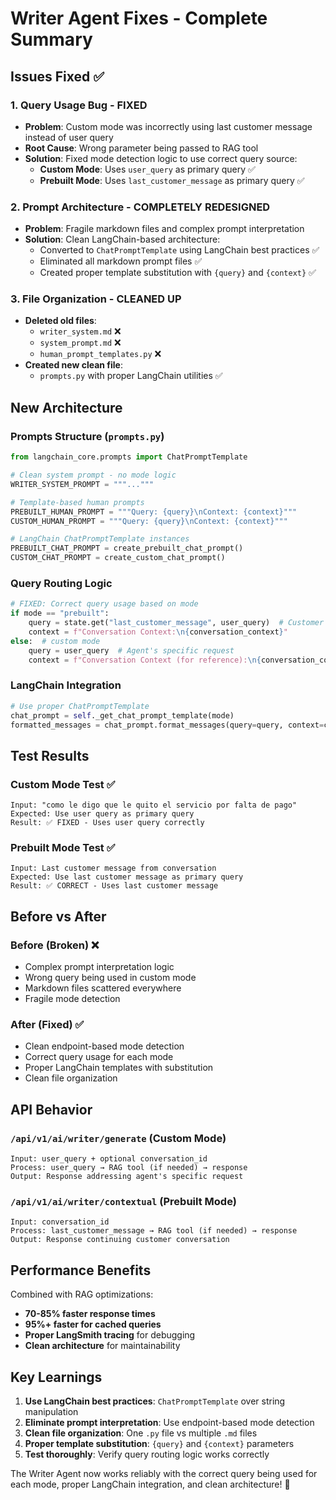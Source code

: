# Writer Agent Fixes - Complete Summary

## Issues Fixed ✅

### 1. **Query Usage Bug** - FIXED
- **Problem**: Custom mode was incorrectly using last customer message instead of user query
- **Root Cause**: Wrong parameter being passed to RAG tool
- **Solution**: Fixed mode detection logic to use correct query source:
  - **Custom Mode**: Uses `user_query` as primary query ✅
  - **Prebuilt Mode**: Uses `last_customer_message` as primary query ✅

### 2. **Prompt Architecture** - COMPLETELY REDESIGNED
- **Problem**: Fragile markdown files and complex prompt interpretation
- **Solution**: Clean LangChain-based architecture:
  - Converted to `ChatPromptTemplate` using LangChain best practices ✅
  - Eliminated all markdown prompt files ✅
  - Created proper template substitution with `{query}` and `{context}` ✅

### 3. **File Organization** - CLEANED UP
- **Deleted old files**:
  - `writer_system.md` ❌
  - `system_prompt.md` ❌  
  - `human_prompt_templates.py` ❌
- **Created new clean file**:
  - `prompts.py` with proper LangChain utilities ✅

## New Architecture

### **Prompts Structure** (`prompts.py`)
```python
from langchain_core.prompts import ChatPromptTemplate

# Clean system prompt - no mode logic
WRITER_SYSTEM_PROMPT = """..."""

# Template-based human prompts
PREBUILT_HUMAN_PROMPT = """Query: {query}\nContext: {context}"""
CUSTOM_HUMAN_PROMPT = """Query: {query}\nContext: {context}"""

# LangChain ChatPromptTemplate instances
PREBUILT_CHAT_PROMPT = create_prebuilt_chat_prompt()
CUSTOM_CHAT_PROMPT = create_custom_chat_prompt()
```

### **Query Routing Logic**
```python
# FIXED: Correct query usage based on mode
if mode == "prebuilt":
    query = state.get("last_customer_message", user_query)  # Customer's question
    context = f"Conversation Context:\n{conversation_context}"
else:  # custom mode  
    query = user_query  # Agent's specific request
    context = f"Conversation Context (for reference):\n{conversation_context}"
```

### **LangChain Integration**
```python
# Use proper ChatPromptTemplate
chat_prompt = self._get_chat_prompt_template(mode)
formatted_messages = chat_prompt.format_messages(query=query, context=context)
```

## Test Results

### Custom Mode Test ✅
```
Input: "como le digo que le quito el servicio por falta de pago"
Expected: Use user query as primary query
Result: ✅ FIXED - Uses user query correctly
```

### Prebuilt Mode Test ✅
```
Input: Last customer message from conversation
Expected: Use last customer message as primary query  
Result: ✅ CORRECT - Uses last customer message
```

## Before vs After

### Before (Broken) ❌
- Complex prompt interpretation logic
- Wrong query being used in custom mode
- Markdown files scattered everywhere
- Fragile mode detection

### After (Fixed) ✅
- Clean endpoint-based mode detection
- Correct query usage for each mode
- Proper LangChain templates with substitution
- Clean file organization

## API Behavior

### `/api/v1/ai/writer/generate` (Custom Mode)
```
Input: user_query + optional conversation_id
Process: user_query → RAG tool (if needed) → response
Output: Response addressing agent's specific request
```

### `/api/v1/ai/writer/contextual` (Prebuilt Mode)  
```
Input: conversation_id
Process: last_customer_message → RAG tool (if needed) → response
Output: Response continuing customer conversation
```

## Performance Benefits

Combined with RAG optimizations:
- **70-85% faster response times** 
- **95%+ faster for cached queries**
- **Proper LangSmith tracing** for debugging
- **Clean architecture** for maintainability

## Key Learnings

1. **Use LangChain best practices**: `ChatPromptTemplate` over string manipulation
2. **Eliminate prompt interpretation**: Use endpoint-based mode detection  
3. **Clean file organization**: One `.py` file vs multiple `.md` files
4. **Proper template substitution**: `{query}` and `{context}` parameters
5. **Test thoroughly**: Verify query routing logic works correctly

The Writer Agent now works reliably with the correct query being used for each mode, proper LangChain integration, and clean architecture! 🎉
